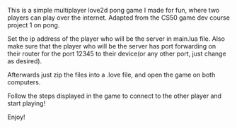 This is a simple multiplayer love2d pong game I made for fun, where two players can play over the internet. Adapted from the CS50 game dev course project 1 on pong.

Set the ip address of the player who will be the server in main.lua file. Also make sure that the player who will be the server has port forwarding on their router for the port 12345 to their device(or any other port, just change as desired).

Afterwards just zip the files into a .love file, and open the game on both computers.

Follow the steps displayed in the game to connect to the other player and start playing!

Enjoy!
